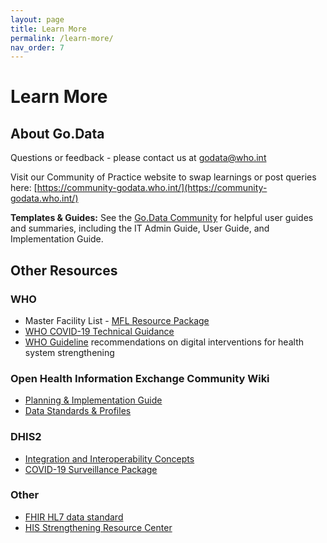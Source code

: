 ```yaml
---
layout: page
title: Learn More
permalink: /learn-more/
nav_order: 7
---
```


# Learn More
## About Go.Data
Questions or feedback - please contact us at [godata@who.int](mailto://godata@who.int)

Visit our Community of Practice website to swap learnings or post queries here: [https://community-godata.who.int/](https://community-godata.who.int/)

**Templates & Guides:** See the [Go.Data Community](https://community-godata.who.int/) for helpful user guides and summaries, including the IT Admin Guide, User Guide, and Implementation Guide. 

## Other Resources
### WHO 
- Master Facility List - [MFL Resource Package](https://www.who.int/healthinfo/country_monitoring_evaluation/mfl/en/)
- [WHO COVID-19 Technical Guidance](https://www.who.int/emergencies/diseases/novel-coronavirus-2019/technical-guidance-publications)
- [WHO Guideline](https://www.who.int/reproductivehealth/publications/digital-interventions-health-system-strengthening/en/) recommendations on digital interventions for health system strengthening

### Open Health Information Exchange Community Wiki
- [Planning & Implementation Guide](https://wiki.ohie.org/display/documents/OpenHIE+Planning+and+Implementation+Guides)
- [Data Standards & Profiles](https://wiki.ohie.org/display/documents/OpenHIE+Standards+and+Profiles)

### DHIS2
- [Integration and Interoperability Concepts](https://docs.dhis2.org/2.34/en/dhis2_implementation_guide/integration-concepts.html#integration-and-interoperability)
- [COVID-19 Surveillance Package](https://www.dhis2.org/covid-19)

### Other
- [FHIR HL7 data standard](https://www.hl7.org/fhir/overview.html)
- [HIS Strengthening Resource Center](https://www.measureevaluation.org/his-strengthening-resource-center/his-stages-of-continuous-improvement-toolkit)
